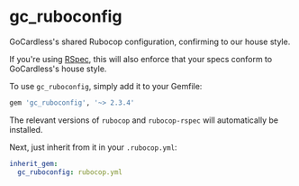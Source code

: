 gc_ruboconfig
==========

GoCardless's shared Rubocop configuration, confirming to our house style.

If you're using [RSpec](https://github.com/rspec/rspec), this will also enforce that your
specs conform to GoCardless's house style.

To use `gc_ruboconfig`, simply add it to your Gemfile:

```ruby
gem 'gc_ruboconfig', '~> 2.3.4'
```

The relevant versions of `rubocop` and `rubocop-rspec` will automatically be installed.

Next, just inherit from it in your `.rubocop.yml`:

```yaml
inherit_gem:
  gc_ruboconfig: rubocop.yml
```
